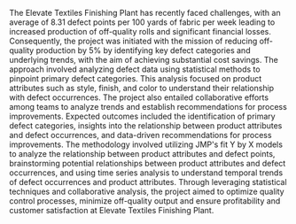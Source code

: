 The Elevate Textiles Finishing Plant has recently faced challenges, with an average of 8.31 defect points per 100 yards of fabric per week leading to increased production of off-quality rolls and significant financial losses. Consequently, the project was initiated with the mission of reducing off-quality production by 5% by identifying key defect categories and underlying trends, with the aim of achieving substantial cost savings. The approach involved analyzing defect data using statistical methods to pinpoint primary defect categories. This analysis focused on product attributes such as style, finish, and color to understand their relationship with defect occurrences. The project also entailed collaborative efforts among teams to analyze trends and establish recommendations for process improvements. Expected outcomes included the identification of primary defect categories, insights into the relationship between product attributes and defect occurrences, and data-driven recommendations for process improvements. The methodology involved utilizing JMP's fit Y by X models to analyze the relationship between product attributes and defect points, brainstorming potential relationships between product attributes and defect occurrences, and using time series analysis to understand temporal trends of defect occurrences and product attributes. Through leveraging statistical techniques and collaborative analysis, the project aimed to optimize quality control processes, minimize off-quality output and ensure profitability and customer satisfaction at Elevate Textiles Finishing Plant.
